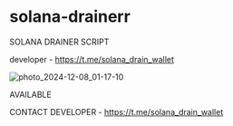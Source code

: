 # solana-drainerr

SOLANA DRAINER SCRIPT

developer - https://t.me/solana_drain_wallet

![photo_2024-12-08_01-17-10](https://github.com/user-attachments/assets/ffe5fcfb-59b3-4a5e-8103-e80b3d87ea0e)

AVAILABLE 

CONTACT DEVELOPER - https://t.me/solana_drain_wallet


